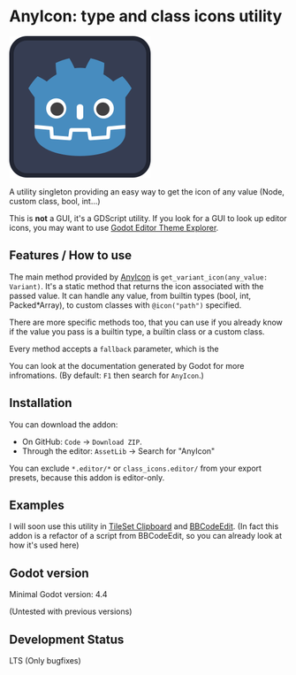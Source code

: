 # AnyIcon: type and class icons utility

![Addon's icon](/icon.svg)

A utility singleton providing an easy way to get the icon of any value (Node, custom class, bool, int...)

This is **not** a GUI, it's a GDScript utility. If you look for a GUI to 
look up editor icons, you may want to use
[Godot Editor Theme Explorer](https://github.com/YuriSizov/godot-editor-theme-explorer).



## Features / How to use

The main method provided by [AnyIcon](addons/class_icons.editor/class_icons.gd)
is `get_variant_icon(any_value: Variant)`. It's a static method that returns
the icon associated with the passed value. It can handle any value, from builtin
types (bool, int, Packed\*Array), to custom classes with `@icon("path")` specified.

There are more specific methods too, that you can use if you already know if the value
you pass is a builtin type, a builtin class or a custom class.

Every method accepts a `fallback` parameter, which is the 

You can look at the documentation generated by Godot for more infromations.
(By default: `F1` then search for `AnyIcon`.)



## Installation

You can download the addon:
- On GitHub: `Code` → `Download ZIP`.
- Through the editor: `AssetLib` → Search for "AnyIcon"

You can exclude `*.editor/*` or `class_icons.editor/` from your export presets,
because this addon is editor-only.


## Examples

I will soon use this utility in [TileSet Clipboard](https://github.com/xorblo-doitus/TileSet-Clipboard/) and [BBCodeEdit](https://github.com/xorblo-doitus/BBCodeEdit). (In fact this addon is a refactor of a script from BBCodeEdit, so you can already look at how it's used here)



## Godot version

Minimal Godot version: 4.4

(Untested with previous versions)



## Development Status

LTS (Only bugfixes)
